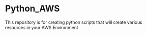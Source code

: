 # Python_AWS
This repository is for creating python scripts that will create various resources in your AWS Environment

